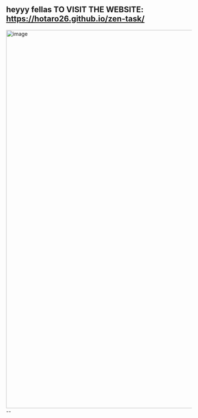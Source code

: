heyyy fellas 
 **TO VISIT THE WEBSITE:** https://hotaro26.github.io/zen-task/
--
<img width="1732" height="1028" alt="image" src="https://github.com/user-attachments/assets/e4537840-dff8-419c-9b19-b874a9823d49" />
--

